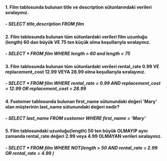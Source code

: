 #### 1. Film tablosunda bulunan title ve description sütunlarındaki verileri sıralayınız.
 ##### - SELECT title,description FROM film

#### 2. Film tablosunda bulunan tüm sütunlardaki verileri film uzunluğu (length) 60 dan büyük VE 75 ten küçük olma koşullarıyla sıralayınız.
 #####  - SELECT * FROM film WHERE length > 60 and length < 75  
 
#### 3. Film tablosunda bulunan tüm sütunlardaki verileri rental_rate 0.99 VE replacement_cost 12.99 VEYA 28.99 olma koşullarıyla sıralayınız.
 #####  - SELECT * FROM film WHERE rental_rate = 0.99 AND replacement_cost = 12.99 OR replacement_cost = 28.99 
 
#### 4. Fustomer tablosunda bulunan first_name sütunundaki değeri 'Mary' olan müşterinin last_name sütunundaki değeri nedir?
 #####  - SELECT last_name FROM customer WHERE first_name = 'Mary'
 
#### 5. Film tablosundaki uzunluğu(length) 50 ten büyük OLMAYIP aynı zamanda rental_rate değeri 2.99 veya 4.99 OLMAYAN verileri sıralayınız.
 #####  - SELECT * FROM film WHERE NOT(length > 50 AND rental_rate = 2.99 OR rental_rate = 4.99 )
